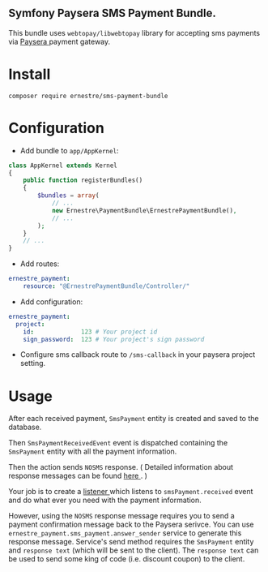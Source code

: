 ## Symfony Paysera SMS Payment Bundle.

This bundle uses `webtopay/libwebtopay` library for accepting sms payments via [ Paysera ](https://www.paysera.lt/v2/en-LT/index) payment gateway.

# Install
`composer require ernestre/sms-payment-bundle`

# Configuration


* Add bundle to `app/AppKernel`:
```php
class AppKernel extends Kernel
{
    public function registerBundles()
    {
        $bundles = array(
            // ...
            new Ernestre\PaymentBundle\ErnestrePaymentBundle(),
            // ...
        );
    }
    // ...
}
```

* Add routes:
```yml
ernestre_payment:
    resource: "@ErnestrePaymentBundle/Controller/"

```
* Add configuration:
```yml
ernestre_payment:
  project:
    id:             123 # Your project id
    sign_password:  123 # Your project's sign password
```

* Configure sms callback route to `/sms-callback` in your paysera project setting.

# Usage

After each received payment, `SmsPayment` entity is created and saved to the database.

Then `SmsPaymentReceivedEvent` event is dispatched containing the `SmsPayment` entity with all the payment information.

Then the action sends `NOSMS` response. ( Detailed information about response messages can be found [ here ](https://developers.paysera.com/en/sms-keywords/current). )


Your job is to create a [ listener ](http://symfony.com/doc/current/event_dispatcher.html) which listens to `smsPayment.received` event and do what ever you need with the payment information.

However, using the `NOSMS` response message requires you to send a payment confirmation message back to the Paysera serivce. You can use `ernestre_payment.sms_payment.answer_sender` service to generate this response message. Service's send method requires the `SmsPayment` entity and `response text` (which will be sent to the client). The `response text` can be used to send some king of code (i.e. discount coupon) to the client.

